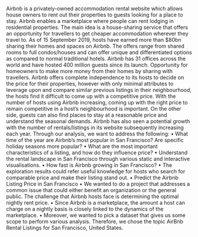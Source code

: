 
Airbnb is a privately-owned accommodation rental website which allows house owners to rent out their properties to guests looking for a place to stay. Airbnb enables a marketplace where people can rent lodging in residential properties. The main idea is a house-sharing service that offers an opportunity for travellers to get cheaper accommodation wherever they travel to. As of 15 September 2019, hosts have earned more than $80bn sharing their homes and spaces on Airbnb. The offers range from shared rooms to full condos/houses and can offer unique and differentiated options as compared to normal traditional hotels. Airbnb has 31 offices across the world and have hosted 400 million guests since its launch. Opportunity for homeowners to make more money from their homes by sharing with travellers. Airbnb offers complete independence to its hosts to decide on the price for their properties, however with only minimal attributes to leverage upon and compare similar previous listings in their neighbourhood, the hosts find it difficult to come up with a competitive price. With the number of hosts using Airbnb increasing, coming up with the right price to remain competitive in a host’s neighbourhood is important. On the other side, guests can also find places to stay at a reasonable price and understand the seasonal demands. Airbnb has also seen a potential growth with the number of rentals/listings in its website subsequently increasing each year. Through our analysis, we want to address the following: 
• What time of the year are Airbnb’s most popular in San Francisco? Are specific holiday seasons more popular? 
• What are the most important characteristics of a listing, and how do they influence price? 
• Understand the rental landscape in San Francisco through various static and interactive visualisations.
• How fast is Airbnb growing in San Francisco? 
• The exploration results could refer useful knowledge for hosts who search for comparable price and make their listing stand out.
• Predict the Airbnb Listing Price in San Francisco • We wanted to do a project that addresses a common issue that could either benefit an organization or the general public. The challenge that Airbnb hosts face is determining the optimal nightly rent price.
• Since Airbnb is a marketplace, the amount a host can charge on a nightly basis is closely linked to the dynamics of the marketplace. 
• Moreover, we wanted to pick a dataset that gives us some scope to perform various analysis. Therefore, we chose the topic AirBnb Rental Listings for San Francisco, United States.
